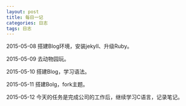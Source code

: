 ```yaml
---
layout: post
title: 每日一记
categories: 日志
tags: 日志
---
```


2015-05-08 搭建Blog环境，安装jekyll、升级Ruby。

2015-05-09 去动物园玩。

2015-05-10 搭建Blog，学习语法。

2015-05-11 搭建Bolg，fork主题。

2015-05-12 今天的任务是完成公司的工作后，继续学习C语言，记录笔记。
